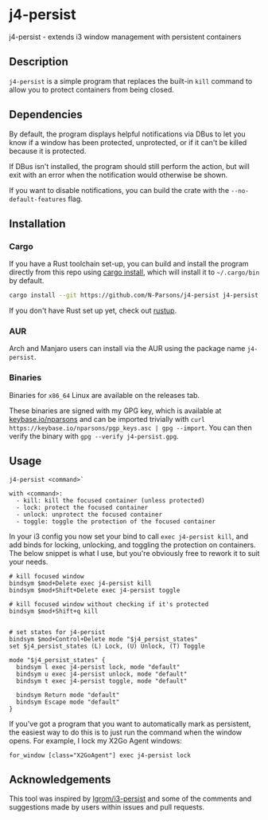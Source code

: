 # j4-persist
j4-persist - extends i3 window management with persistent containers

## Description
`j4-persist` is a simple program that replaces the built-in `kill` command to allow you to protect containers from being closed.

## Dependencies
By default, the program displays helpful notifications via DBus to let you know if a window has been protected, unprotected, or if it can't be killed because it is protected. 

If DBus isn't installed, the program should still perform the action, but will exit with an error when the notification would otherwise be shown.

If you want to disable notifications, you can build the crate with the `--no-default-features` flag.

## Installation

### Cargo
If you have a Rust toolchain set-up, you can build and install the program directly from this repo using [cargo install](https://doc.rust-lang.org/cargo/commands/cargo-install.html), which will install it to `~/.cargo/bin` by default.

```sh
cargo install --git https://github.com/N-Parsons/j4-persist j4-persist
```

If you don't have Rust set up yet, check out [rustup](https://rustup.rs/).

### AUR
Arch and Manjaro users can install via the AUR using the package name `j4-persist`.

### Binaries
Binaries for `x86_64` Linux are available on the releases tab.

These binaries are signed with my GPG key, which is available at [keybase.io/nparsons](https://keybase.io/nparsons) and can be imported trivially with
`curl https://keybase.io/nparsons/pgp_keys.asc | gpg --import`. You can then verify the binary with `gpg --verify j4-persist.gpg`.

## Usage
```
j4-persist <command>`

with <command>:
  - kill: kill the focused container (unless protected)
  - lock: protect the focused container
  - unlock: unprotect the focused container
  - toggle: toggle the protection of the focused container
```

In your i3 config you now set your bind to call `exec j4-persist kill`, and add binds for locking, unlocking, and toggling the protection on containers. The below snippet is what I use, but you're obviously free to rework it to suit your needs.

```
# kill focused window
bindsym $mod+Delete exec j4-persist kill
bindsym $mod+Shift+Delete exec j4-persist toggle

# kill focused window without checking if it's protected
bindsym $mod+Shift+q kill


# set states for j4-persist
bindsym $mod+Control+Delete mode "$j4_persist_states"
set $j4_persist_states (L) Lock, (U) Unlock, (T) Toggle

mode "$j4_persist_states" {
  bindsym l exec j4-persist lock, mode "default"
  bindsym u exec j4-persist unlock, mode "default"
  bindsym t exec j4-persist toggle, mode "default"

  bindsym Return mode "default"
  bindsym Escape mode "default"
}
```

If you've got a program that you want to automatically mark as persistent, the easiest way to do this is to just run the command when the window opens. For example, I lock my X2Go Agent windows:

```
for_window [class="X2GoAgent"] exec j4-persist lock
```

## Acknowledgements
This tool was inspired by [Igrom/i3-persist](https://github.com/Igrom/i3-persist) and some of the comments and suggestions made by users within issues and pull requests.
